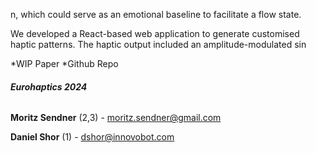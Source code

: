 n, which could serve as an emotional baseline to facilitate a flow state.


We developed a React-based web application to generate customised
haptic patterns. The haptic output included an amplitude-modulated sin



*WIP Paper *Github Repo

###### **Eurohaptics 2024**











**Moritz Sendner**
(2,3) - moritz.sendner@gmail.com

**Daniel Shor**
(1) - dshor@innovobot.com




